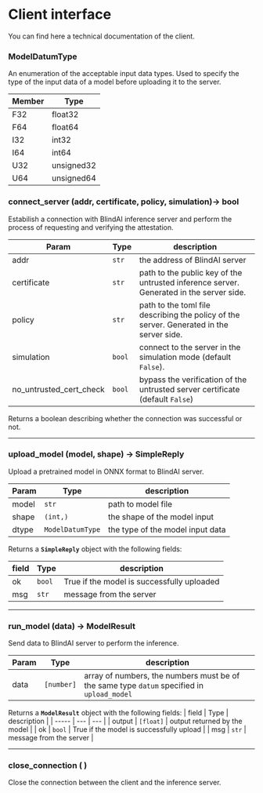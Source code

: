 # Client interface

You can find here a technical documentation of the client.

### **ModelDatumType**
An enumeration of the acceptable input data types. Used to specify the type of the input data of a model before uploading it to the server.

| Member  | Type | 
|---|---|
| F32 | float32 |
| F64 | float64 |
| I32 | int32 |
| I64 | int64 |
| U32 | unsigned32 |
| U64 | unsigned64 |

### **connect_server (addr, certificate, policy, simulation)-> bool**
Estabilish a connection with BlindAI inference server and perform the process of requesting and verifying the attestation.

| Param | Type | description |
| --- | --- | --- |
| addr| ```str``` | the address of BlindAI server |
| certificate | ``str``| path to the public key of the untrusted inference server. Generated in the server side. |
| policy | ``str`` | path to the toml file describing the policy of the server. Generated in the server side. |
| simulation | ``bool`` | connect to the server in the simulation mode (default `False`). |
| no_untrusted_cert_check |``bool`` | bypass the verification of the untrusted server certificate (default `False`) |

Returns a boolean describing whether the connection was successful or not.

---
### **upload_model (model, shape) -> SimpleReply**
Upload a pretrained model in ONNX format to BlindAI server.

| Param | Type | description |
| --- | --- | --- |
| model | ``str``| path to model file|
| shape | ``(int,)`` | the shape of the model input |
| dtype | ``ModelDatumType`` | the type of the model input data |

Returns a **``SimpleReply``** object with the following fields:

| field | Type | description |
| ----- | --- | --- |
|  ok   | ``bool`` | True if the model is successfully uploaded |
|  msg  | ``str`` | message from the server | 
---
### **run_model (data) -> ModelResult**
Send data to  BlindAI server to perform the inference.

| Param | Type | description |
| --- | --- | --- |
| data | ``[number]``| array of numbers, the numbers must be of the same type ``datum`` specified in `upload_model`| 

Returns a **``ModelResult``** object with the following fields:
| field | Type | description |
| ----- | --- | --- |
| output | ``[float]`` | output returned by the model | 
|  ok   | ``bool`` | True if the model is successfully upload |
|  msg  | ``str`` | message from the server | 

---
### **close_connection ( )**
Close the connection between the client and the inference server. 
